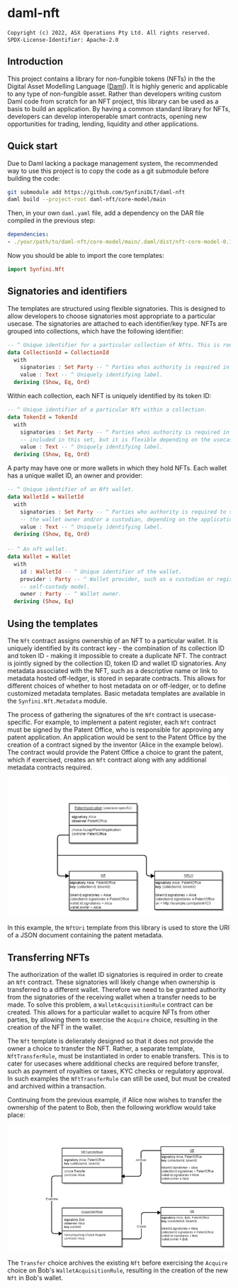 # daml-nft

    Copyright (c) 2022, ASX Operations Pty Ltd. All rights reserved.
    SPDX-License-Identifier: Apache-2.0

## Introduction

This project contains a library for non-fungible tokens (NFTs) in the the Digital Asset Modelling Language
([Daml](https://daml.com)). It is highly generic and applicable to any type of non-fungible asset. Rather than
developers writing custom Daml code from scratch for an NFT project, this library can be used as a basis to build an
application. By having a common standard library for NFTs, developers can develop interoperable smart contracts, opening
new opportunities for trading, lending, liquidity and other applications.

## Quick start

Due to Daml lacking a package management system, the recommended way to use this project is to copy the code as a git
submodule before building the code:

```bash
git submodule add https://github.com/SynfiniDLT/daml-nft
daml build --project-root daml-nft/core-model/main
```

Then, in your own `daml.yaml` file, add a dependency on the DAR file compiled in the previous step:

```yaml
dependencies:
- ./your/path/to/daml-nft/core-model/main/.daml/dist/nft-core-model-0.1.0.dar
```

Now you should be able to import the core templates:

```haskell
import Synfini.Nft
```

## Signatories and identifiers

The templates are structured using flexible signatories. This is designed to allow developers to choose signatories most
appropriate to a particular usecase. The signatories are attached to each identifier/key type. NFTs are grouped into
collections, which have the following identifier:

```haskell
-- ^ Unique identifier for a particular collection of Nfts. This is roughly analgous to an ERC-721 contract address.
data CollectionId = CollectionId
  with
    signatories : Set Party -- ^ Parties whos authority is required in order to mint Nfts within the collection.
    value : Text -- ^ Uniquely identifying label.
  deriving (Show, Eq, Ord)
```

Within each collection, each NFT is uniquely identified by its token ID:

```haskell
-- ^ Unique identifier of a particular Nft within a collection.
data TokenId = TokenId
  with
    signatories : Set Party -- ^ Parties whos authority is required in order to mint the Nft. The isser will usually be
    -- included in this set, but it is flexible depending on the usecase.
    value : Text -- ^ Uniquely identifying label.
  deriving (Show, Eq, Ord)
```

A party may have one or more wallets in which they hold NFTs. Each wallet has a unique wallet ID, an owner and provider:

```haskell
-- ^ Unique identifier of an Nft wallet.
data WalletId = WalletId
  with
    signatories : Set Party -- ^ Parties who authority is required to send an Nft to a particular wallet. Can include
    -- the wallet owner and/or a custodian, depending on the application. 
    value : Text -- ^ Uniquely identifying label.
  deriving (Show, Eq, Ord)

-- ^ An nft wallet.
data Wallet = Wallet
  with
    id : WalletId -- ^ Unique identifier of the wallet.
    provider : Party -- ^ Wallet provider, such as a custodian or registry operator. Can be the same as 'owner' for a
    -- self-custody model.
    owner : Party -- ^ Wallet owner.
  deriving (Show, Eq)
```

## Using the templates

The `Nft` contract assigns ownership of an NFT to a particular wallet. It is uniquely identified by its contract key -
the combination of its collection ID and token ID - making it impossible to create a duplicate NFT. The contract is
jointly signed by the collection ID, token ID and wallet ID signatories. Any metadata associated with the NFT, such as
a descriptive name or link to metadata hosted off-ledger, is stored in separate contracts. This allows for different
choices of whether to host metadata on or off-ledger, or to define customized metadata templates. Basic metadata
templates are available in the `Synfini.Nft.Metadata` module.

The process of gathering the signatures of the `Nft` contract is usecase-specific. For example, to implement a patent
register, each `Nft` contract must be signed by the Patent Office, who is responsible for approving any patent
application. An application would be sent to the Patent Office by the creation of a contract signed by the inventor 
(Alice in the example below). The contract would provide the Patent Office a choice to grant the patent, which if
exercised, creates an `Nft` contract along with any additional metadata contracts required.

![plot](./diagrams/PatentApproval.png)

In this example, the `NftUri` template from this library is used to store the URI of a JSON document containing the
patent metadata.

## Transferring NFTs

The authorization of the wallet ID signatories is required in order to create an `Nft` contract. These signatories will
likely change when ownership is transferred to a different wallet. Therefore we need to be granted authority from the
signatories of the receiving wallet when a transfer needs to be made. To solve this problem, a `WalletAcquisitionRule`
contract can be created. This allows for a particular wallet to acquire NFTs from other parties, by allowing them to
exercise the `Acquire` choice, resulting in the creation of the NFT in the wallet.

The `Nft` template is delierately designed so that it does not provide the owner a choice to transfer the NFT. Rather,
a separate template, `NftTransferRule`, must be instantiated in order to enable transfers. This is to cater for
usecases where additional checks are required before transfer, such as payment of royalties or taxes, KYC checks or
regulatory approval. In such examples the `NftTransferRule` can still be used, but must be created and archived within
a transaction.

Continuing from the previous example, if Alice now wishes to transfer the ownership of the patent to Bob, then the
following workflow would take place:

![plot](./diagrams/NftTransfer.png)

The `Transfer` choice  archives the existing `Nft` before exercising the `Acquire` choice on Bob's
`WalletAcquisitionRule`, resulting in the creation of the new `Nft` in Bob's wallet.
